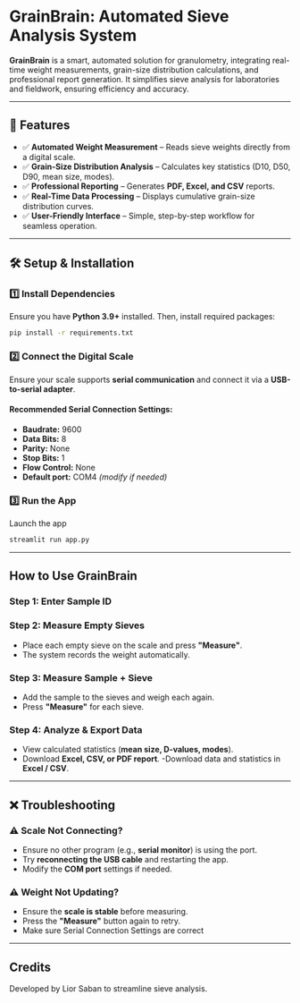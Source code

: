 # GrainBrain: Automated Sieve Analysis System

**GrainBrain** is a smart, automated solution for granulometry, integrating real-time weight measurements, grain-size distribution calculations, and professional report generation. It simplifies sieve analysis for laboratories and fieldwork, ensuring efficiency and accuracy.

---

## 🌟 Features
- ✅ **Automated Weight Measurement** – Reads sieve weights directly from a digital scale.  
- ✅ **Grain-Size Distribution Analysis** – Calculates key statistics (D10, D50, D90, mean size, modes).  
- ✅ **Professional Reporting** – Generates **PDF, Excel, and CSV** reports.  
- ✅ **Real-Time Data Processing** – Displays cumulative grain-size distribution curves.  
- ✅ **User-Friendly Interface** – Simple, step-by-step workflow for seamless operation.  

---

## 🛠️ Setup & Installation

### **1️⃣ Install Dependencies**
Ensure you have **Python 3.9+** installed. Then, install required packages:

```bash
pip install -r requirements.txt
```

### **2️⃣ Connect the Digital Scale**
Ensure your scale supports **serial communication** and connect it via a **USB-to-serial adapter**.

#### **Recommended Serial Connection Settings:**
- **Baudrate:** 9600
- **Data Bits:** 8
- **Parity:** None
- **Stop Bits:** 1
- **Flow Control:** None
- **Default port:** COM4 *(modify if needed)*

### **3️⃣ Run the App**
Launch the app

```bash
streamlit run app.py
```

---

## How to Use GrainBrain

### **Step 1: Enter Sample ID**

### **Step 2: Measure Empty Sieves**
- Place each empty sieve on the scale and press **"Measure"**.
- The system records the weight automatically.

### **Step 3: Measure Sample + Sieve**
- Add the sample to the sieves and weigh each again.
- Press **"Measure"** for each sieve.

### **Step 4: Analyze & Export Data**
- View calculated statistics (**mean size, D-values, modes**).
- Download **Excel, CSV, or PDF report**.
-Download data and statistics in **Excel / CSV**.
---

## ❌ Troubleshooting

### ⚠️ **Scale Not Connecting?**
- Ensure no other program (e.g., **serial monitor**) is using the port.
- Try **reconnecting the USB cable** and restarting the app.
- Modify the **COM port** settings if needed.

### ⚠️ **Weight Not Updating?**
- Ensure the **scale is stable** before measuring.
- Press the **"Measure"** button again to retry.
- Make sure Serial Connection Settings are correct

---

## Credits
Developed by Lior Saban to streamline sieve analysis.
